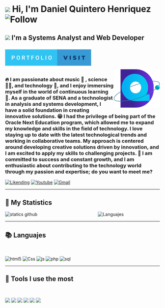 
# <img src="https://em-content.zobj.net/source/microsoft-teams/363/waving-hand_medium-skin-tone_1f44b-1f3fd_1f3fd.png" width="47px"> Hi, I'm __Daniel Quintero Henriquez__ ![Follow](https://img.shields.io/github/followers/Danielo27.svg?style=social&label=Follow&maxAge=2592000) 


## <img src="https://em-content.zobj.net/source/microsoft-teams/363/nerd-face_1f913.png" width="20px"> I'm a __Systems Analyst and Web Developer__ 
<a target="_blank" href="https://danielo27.github.io/Danielo27/">![Portfoli](./assets/images/portfolio-visit.svg)</a>
<br>
<img align="right" src="./assets/images/logo.png" alt="Logo Daniel Quintero" width="150px">

### __🔥 I am passionate about music 🎵 , science 🧑‍🔬, and technology 🤖__, and I enjoy immersing myself in the world of continuous learning 🧠. As a __graduate of SENA and a technologist in analysis and systems development__, I have a solid foundation in creating innovative solutions. 😁 I had the privilege of __being part of the Oracle Next Education program__, which allowed me to expand my knowledge and skills in the field of technology. I love staying up to date with the latest technological trends and working in collaborative teams. My approach is centered around developing creative solutions driven by innovation, and I am excited to apply my skills to challenging projects. 🧐 I am committed to success and constant growth, and __I am enthusiastic about contributing to the technology world through my passion and expertise__; do you want to meet me?

<a target="_blank" href="https://www.linkedin.com/in/henry-daniel-quintero-henriquez/">![Likending](https://img.shields.io/badge/LinkedIn-0077B5?style=for-the-badge&logo=linkedin&logoColor=white)</a>
<a target="_blank" href="https://www.youtube.com/@DanielQuinteroHenriquez">![Youtube](https://img.shields.io/badge/YouTube-FF0000?style=for-the-badge&logo=youtube&logoColor=white)</a> 
<a target="_blank" href="mailto:danielquinterohenriquez@gmail.com">![Gmail](https://img.shields.io/badge/Gmail-D14836?style=for-the-badge&logo=gmail&logoColor=white)</a>
<br>

<hr>

## 👾 My Statistics

<img src="https://github-readme-stats.vercel.app/api?username=Danielo27&show_icons=true&theme=dracula" width="50%" alt="statics github">
<img src="https://github-readme-stats.vercel.app/api/top-langs/?username=Danielo27&layout=compact" align="right" width="40%"  alt="Languajes">

<br>
<hr>

## 📚 Languajes
<br>

![html5](https://img.shields.io/badge/HTML5-E34F26?style=for-the-badge&logo=html5&logoColor=white) 
![Css](https://img.shields.io/badge/CSS-239120?&style=for-the-badge&logo=css3&logoColor=white) 
![js](https://img.shields.io/badge/JavaScript-323330?style=for-the-badge&logo=javascript&logoColor=F7DF1E) 
![php](https://img.shields.io/badge/PHP-777BB4?style=for-the-badge&logo=php&logoColor=white) 
![sql](https://img.shields.io/badge/MySQL-005C84?style=for-the-badge&logo=mysql&logoColor=white) 
<hr>

## 🤖 Tools I use the most
<br>

![](https://img.shields.io/badge/Figma-F24E1E?style=for-the-badge&logo=figma&logoColor=white)
![](https://img.shields.io/badge/Trello-0052CC?style=for-the-badge&logo=trello&logoColor=white)
![](https://img.shields.io/badge/GIT-E44C30?style=for-the-badge&logo=git&logoColor=white)
![](https://img.shields.io/badge/Visual_Studio_Code-0078D4?style=for-the-badge&logo=visual%20studio%20code&logoColor=white)
![](https://img.shields.io/badge/Windows-0078D6?style=for-the-badge&logo=windows&logoColor=white)
![](https://img.shields.io/badge/Linux-FCC624?style=for-the-badge&logo=linux&logoColor=black)


